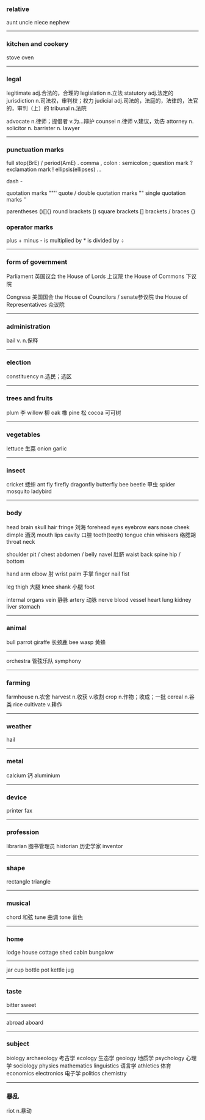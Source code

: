 ### relative
aunt
uncle
niece
nephew

---
### kitchen and cookery
stove
oven

---
### legal
legitimate          adj.合法的，合理的
legislation         n.立法
statutory           adj.法定的
jurisdiction        n.司法权，审判权；权力
judicial            adj.司法的，法庭的，法律的，法官的，审判（上）的
tribunal            n.法院

advocate            n.律师；提倡者 v.为...辩护
counsel             n.律师 v.建议，劝告
attorney            n.
solicitor           n.
barrister           n.
lawyer

---
### punctuation marks
full stop(BrE) / period(AmE)            .
comma                                   ,
colon                                   :
semicolon                               ;
question mark                           ?
exclamation mark                        !
ellipsis(ellipses)                      ...

dash                                    -

quotation marks                         ""''
quote / double quotation marks          ""
single quotation marks                  ''

parentheses                             ()[]{}
round brackets                          ()
square brackets                         []
brackets / braces                       {}

### operator marks
plus                                    +
minus                                   -
is multiplied by                        *
is divided by                           ÷

---
### form of government
Parliament                      英国议会
the House of Lords              上议院
the House of Commons            下议院

Congress                        美国国会
the House of Councilors / senate参议院
the House of Representatives    众议院

---
### administration
bail                v. n.保释

---
### election
constituency        n.选民；选区

---
### trees and fruits
plum                李
willow              柳
oak                 橡
pine                松
cocoa               可可树

---
### vegetables
lettuce             生菜
onion
garlic

---
### insect
cricket             蟋蟀
ant
fly
firefly
dragonfly
butterfly
bee
beetle              甲虫
spider
mosquito
ladybird



---
### body
head
brain
skull
hair
fringe              刘海
forehead
eyes
eyebrow
ears
nose
cheek
dimple              酒涡
mouth
lips
cavity              口腔
tooth(teeth)
tongue
chin
whiskers            络腮胡
throat
neck

shoulder
pit / chest
abdomen / belly
navel               肚脐
waist
back
spine
hip / bottom


hand
arm
elbow               肘
wrist
palm                手掌
finger
nail
fist

leg
thigh               大腿
knee
shank               小腿
foot

internal organs
vein                静脉
artery              动脉
nerve
blood vessel
heart
lung
kidney
liver
stomach

---
### animal
bull
parrot
giraffe             长颈鹿
bee
wasp                黄蜂

---
orchestra           管弦乐队
symphony

---
### farming
farmhouse           n.农舍
harvest             n.收获 v.收割
crop                n.作物；收成；一批
cereal              n.谷类
rice
cultivate           v.耕作

---
### weather
hail

---
### metal
calcium             钙
aluminium

---
### device
printer
fax

---
### profession
librarian           图书管理员
historian           历史学家
inventor

---
### shape
rectangle
triangle

---
### musical
chord               和弦
tune                曲调
tone                音色

---
### home
lodge
house
cottage
shed
cabin
bungalow

---
jar
cup
bottle
pot
kettle
jug

---
### taste
bitter
sweet

---
abroad
aboard

---
### subject
biology
archaeology         考古学
ecology             生态学
geology             地质学
psychology          心理学
sociology
physics
mathematics
linguistics         语言学
athletics           体育
economics
electronics         电子学
politics
chemistry


---
### 暴乱
riot                n.暴动
